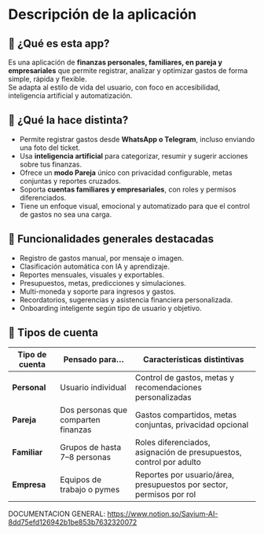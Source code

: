 # Descripción de la aplicación

## 🌟 ¿Qué es esta app?
Es una aplicación de **finanzas personales, familiares, en pareja y empresariales** que permite registrar, analizar y optimizar gastos de forma simple, rápida y flexible.  
Se adapta al estilo de vida del usuario, con foco en accesibilidad, inteligencia artificial y automatización.

## 🧠 ¿Qué la hace distinta?
- Permite registrar gastos desde **WhatsApp o Telegram**, incluso enviando una foto del ticket.  
- Usa **inteligencia artificial** para categorizar, resumir y sugerir acciones sobre tus finanzas.  
- Ofrece un **modo Pareja** único con privacidad configurable, metas conjuntas y reportes cruzados.  
- Soporta **cuentas familiares y empresariales**, con roles y permisos diferenciados.  
- Tiene un enfoque visual, emocional y automatizado para que el control de gastos no sea una carga.

## 📌 Funcionalidades generales destacadas
- Registro de gastos manual, por mensaje o imagen.  
- Clasificación automática con IA y aprendizaje.  
- Reportes mensuales, visuales y exportables.  
- Presupuestos, metas, predicciones y simulaciones.  
- Multi-moneda y soporte para ingresos y gastos.  
- Recordatorios, sugerencias y asistencia financiera personalizada.  
- Onboarding inteligente según tipo de usuario y objetivo.  

## 👥 Tipos de cuenta
| Tipo de cuenta | Pensado para… | Características distintivas |
|----------------|---------------|-----------------------------|
| **Personal** | Usuario individual | Control de gastos, metas y recomendaciones personalizadas |
| **Pareja** | Dos personas que comparten finanzas | Gastos compartidos, metas conjuntas, privacidad opcional |
| **Familiar** | Grupos de hasta 7–8 personas | Roles diferenciados, asignación de presupuestos, control por adulto |
| **Empresa** | Equipos de trabajo o pymes | Reportes por usuario/área, presupuestos por sector, permisos por rol |


DOCUMENTACION GENERAL: https://www.notion.so/Savium-AI-8dd75efd126942b1be853b7632320072